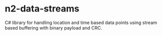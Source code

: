 # n2-data-streams

C# library for handling location and time based data points using stream based buffering with binary payload and CRC.